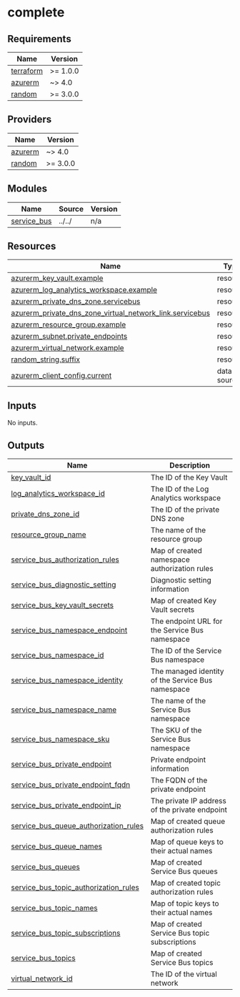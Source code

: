 # complete

<!-- BEGIN_TF_DOCS -->
## Requirements

| Name | Version |
|------|---------|
| <a name="requirement_terraform"></a> [terraform](#requirement\_terraform) | >= 1.0.0 |
| <a name="requirement_azurerm"></a> [azurerm](#requirement\_azurerm) | ~> 4.0 |
| <a name="requirement_random"></a> [random](#requirement\_random) | >= 3.0.0 |

## Providers

| Name | Version |
|------|---------|
| <a name="provider_azurerm"></a> [azurerm](#provider\_azurerm) | ~> 4.0 |
| <a name="provider_random"></a> [random](#provider\_random) | >= 3.0.0 |

## Modules

| Name | Source | Version |
|------|--------|---------|
| <a name="module_service_bus"></a> [service\_bus](#module\_service\_bus) | ../../ | n/a |

## Resources

| Name | Type |
|------|------|
| [azurerm_key_vault.example](https://registry.terraform.io/providers/hashicorp/azurerm/latest/docs/resources/key_vault) | resource |
| [azurerm_log_analytics_workspace.example](https://registry.terraform.io/providers/hashicorp/azurerm/latest/docs/resources/log_analytics_workspace) | resource |
| [azurerm_private_dns_zone.servicebus](https://registry.terraform.io/providers/hashicorp/azurerm/latest/docs/resources/private_dns_zone) | resource |
| [azurerm_private_dns_zone_virtual_network_link.servicebus](https://registry.terraform.io/providers/hashicorp/azurerm/latest/docs/resources/private_dns_zone_virtual_network_link) | resource |
| [azurerm_resource_group.example](https://registry.terraform.io/providers/hashicorp/azurerm/latest/docs/resources/resource_group) | resource |
| [azurerm_subnet.private_endpoints](https://registry.terraform.io/providers/hashicorp/azurerm/latest/docs/resources/subnet) | resource |
| [azurerm_virtual_network.example](https://registry.terraform.io/providers/hashicorp/azurerm/latest/docs/resources/virtual_network) | resource |
| [random_string.suffix](https://registry.terraform.io/providers/hashicorp/random/latest/docs/resources/string) | resource |
| [azurerm_client_config.current](https://registry.terraform.io/providers/hashicorp/azurerm/latest/docs/data-sources/client_config) | data source |

## Inputs

No inputs.

## Outputs

| Name | Description |
|------|-------------|
| <a name="output_key_vault_id"></a> [key\_vault\_id](#output\_key\_vault\_id) | The ID of the Key Vault |
| <a name="output_log_analytics_workspace_id"></a> [log\_analytics\_workspace\_id](#output\_log\_analytics\_workspace\_id) | The ID of the Log Analytics workspace |
| <a name="output_private_dns_zone_id"></a> [private\_dns\_zone\_id](#output\_private\_dns\_zone\_id) | The ID of the private DNS zone |
| <a name="output_resource_group_name"></a> [resource\_group\_name](#output\_resource\_group\_name) | The name of the resource group |
| <a name="output_service_bus_authorization_rules"></a> [service\_bus\_authorization\_rules](#output\_service\_bus\_authorization\_rules) | Map of created namespace authorization rules |
| <a name="output_service_bus_diagnostic_setting"></a> [service\_bus\_diagnostic\_setting](#output\_service\_bus\_diagnostic\_setting) | Diagnostic setting information |
| <a name="output_service_bus_key_vault_secrets"></a> [service\_bus\_key\_vault\_secrets](#output\_service\_bus\_key\_vault\_secrets) | Map of created Key Vault secrets |
| <a name="output_service_bus_namespace_endpoint"></a> [service\_bus\_namespace\_endpoint](#output\_service\_bus\_namespace\_endpoint) | The endpoint URL for the Service Bus namespace |
| <a name="output_service_bus_namespace_id"></a> [service\_bus\_namespace\_id](#output\_service\_bus\_namespace\_id) | The ID of the Service Bus namespace |
| <a name="output_service_bus_namespace_identity"></a> [service\_bus\_namespace\_identity](#output\_service\_bus\_namespace\_identity) | The managed identity of the Service Bus namespace |
| <a name="output_service_bus_namespace_name"></a> [service\_bus\_namespace\_name](#output\_service\_bus\_namespace\_name) | The name of the Service Bus namespace |
| <a name="output_service_bus_namespace_sku"></a> [service\_bus\_namespace\_sku](#output\_service\_bus\_namespace\_sku) | The SKU of the Service Bus namespace |
| <a name="output_service_bus_private_endpoint"></a> [service\_bus\_private\_endpoint](#output\_service\_bus\_private\_endpoint) | Private endpoint information |
| <a name="output_service_bus_private_endpoint_fqdn"></a> [service\_bus\_private\_endpoint\_fqdn](#output\_service\_bus\_private\_endpoint\_fqdn) | The FQDN of the private endpoint |
| <a name="output_service_bus_private_endpoint_ip"></a> [service\_bus\_private\_endpoint\_ip](#output\_service\_bus\_private\_endpoint\_ip) | The private IP address of the private endpoint |
| <a name="output_service_bus_queue_authorization_rules"></a> [service\_bus\_queue\_authorization\_rules](#output\_service\_bus\_queue\_authorization\_rules) | Map of created queue authorization rules |
| <a name="output_service_bus_queue_names"></a> [service\_bus\_queue\_names](#output\_service\_bus\_queue\_names) | Map of queue keys to their actual names |
| <a name="output_service_bus_queues"></a> [service\_bus\_queues](#output\_service\_bus\_queues) | Map of created Service Bus queues |
| <a name="output_service_bus_topic_authorization_rules"></a> [service\_bus\_topic\_authorization\_rules](#output\_service\_bus\_topic\_authorization\_rules) | Map of created topic authorization rules |
| <a name="output_service_bus_topic_names"></a> [service\_bus\_topic\_names](#output\_service\_bus\_topic\_names) | Map of topic keys to their actual names |
| <a name="output_service_bus_topic_subscriptions"></a> [service\_bus\_topic\_subscriptions](#output\_service\_bus\_topic\_subscriptions) | Map of created Service Bus topic subscriptions |
| <a name="output_service_bus_topics"></a> [service\_bus\_topics](#output\_service\_bus\_topics) | Map of created Service Bus topics |
| <a name="output_virtual_network_id"></a> [virtual\_network\_id](#output\_virtual\_network\_id) | The ID of the virtual network |
<!-- END_TF_DOCS -->
